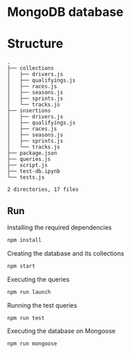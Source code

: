 # MongoDB database

# Structure

```
.
├── collections
│   ├── drivers.js
│   ├── qualifyings.js
│   ├── races.js
│   ├── seasons.js
│   ├── sprints.js
│   └── tracks.js
├── insertions
│   ├── drivers.js
│   ├── qualifyings.js
│   ├── races.js
│   ├── seasons.js
│   ├── sprints.js
│   └── tracks.js
├── package.json
├── queries.js
├── script.js
├── test-db.ipynb
└── tests.js

2 directories, 17 files
```

## Run

Installing the required dependencies

```bash
npm install
```

Creating the database and its collections

```bash
npm start
```

Executing the queries

```bash
npm run launch
```

Running the test queries

```bash
npm run test
```

Executing the database on Mongoose

```bash
npm run mongoose
```

